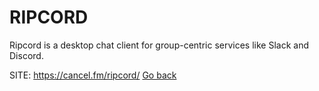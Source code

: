 # RIPCORD
 
 Ripcord is a desktop chat client for group-centric services
 like Slack and Discord.
 
 SITE: https://cancel.fm/ripcord/
 [Go back](https://portable-linux-apps.github.io/apps.html)
